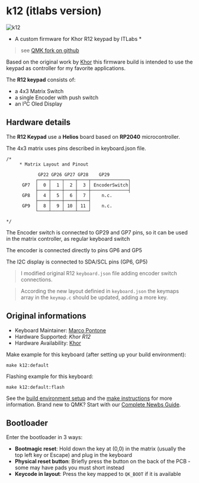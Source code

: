 # k12 (itlabs version)


![k12](https://imgur.com/a/SCxU86b)


* A custom firmware for Khor R12 keypad by ITLabs *

> see [QMK fork on github](https://github.com/itarozzi/qmk_firmware/tree/itarozzi/keyboards/r12_it)

Based on the original work by [Khor](https://github.com/MoltenKhor/R12) this firmware build is intended to use the keypad as controller for my favorite applications.

The **R12 keypad** consists of:

- a 4x3 Matrix Switch 
- a single Encoder with push switch
- an I²C Oled Display

## Hardware details

The **R12 Keypad** use a **Helios** board based on **RP2040** microcontroller.
 

The 4x3 matrix uses pins described in keyboard.json file.

```
/*
     * Matrix Layout and Pinout
     
            GP22 GP26 GP27 GP28    GP29
           ┌────┬────┬────┬────┬──────────────┐
      GP7  │  0 │  1 │  2 │  3 │ EncoderSwitch│
           ├────┼────┼────┼────┼──────────────┤ 
      GP8  │  4 │  5 │  6 │  7 │    n.c.
           ├────┼────┼────┼────┤
      GP9  │  8 │  9 │ 10 │ 11 │    n.c.
           └────┴────┴────┴────┘
           
*/
``` 

The Encoder switch is connected to GP29 and GP7 pins, so it can be used
in the matrix controller, as regular keyboard switch

The encoder is connected directly to pins GP6 and GP5

The I2C display is connected to SDA/SCL pins (GP6, GP5) 


> I modified original R12 `keyboard.json` file adding encoder switch connections.

> According the new layout definied in `keyboard.json` the keymaps array in the `keymap.c` should be updated, adding a more key.



## Original informations

* Keyboard Maintainer: [Marco Pontone](https://github.com/MoltenKhor)
* Hardware Supported: *Khor R12*
* Hardware Availability: [Khor](https://github.com/MoltenKhor/R12)

Make example for this keyboard (after setting up your build environment):

    make k12:default

Flashing example for this keyboard:

    make k12:default:flash

See the [build environment setup](https://docs.qmk.fm/#/getting_started_build_tools) and the [make instructions](https://docs.qmk.fm/#/getting_started_make_guide) for more information. Brand new to QMK? Start with our [Complete Newbs Guide](https://docs.qmk.fm/#/newbs).

## Bootloader

Enter the bootloader in 3 ways:

* **Bootmagic reset**: Hold down the key at (0,0) in the matrix (usually the top left key or Escape) and plug in the keyboard
* **Physical reset button**: Briefly press the button on the back of the PCB - some may have pads you must short instead
* **Keycode in layout**: Press the key mapped to `QK_BOOT` if it is available
